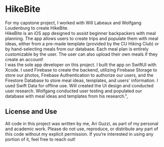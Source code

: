 # HikeBite
For my capstone project, I worked with Will Labeaux and Wolfgang Loudenburg to create HikeBite.<br />
HikeBite is an iOS app designed to assist beginner backpackers with meal planning. The app allows users to create trips and populate them with meal ideas, either from a pre-made template (provided by the CU Hiking Club) or by hand-selecting meals from our database. Each meal plan is entirely customizable by the user. The user can also upload their own meals if they create an account!<br />
I was the sole app developer on this project. I built the app on SwiftUI with Xcode. I used Firebase to create the backend, utilizing Firebase Storage to store our photos, Firebase Authentication to authorize our users, and the Firestore Database to store meal ideas, templates, and users' information. I used Swift Data for offline use. Will created the UI design and conducted user research. Wolfgang conducted user testing and populated our database with meal ideas and templates from his research.",

## License and Use

All code in this project was written by me, Ari Guzzi, as part of my personal and academic work. Please do not use, reproduce, or distribute any part of this code without my explicit permission. If you’re interested in using any portion of it, feel free to reach out!
